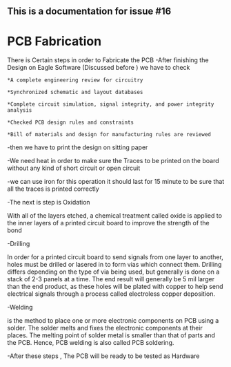 ## This is a documentation for issue #16
# PCB Fabrication

There is Certain steps in order to Fabricate the PCB
-After finishing the Design on Eagle Software (Discussed before ) we have to check

    *A complete engineering review for circuitry

    *Synchronized schematic and layout databases

    *Complete circuit simulation, signal integrity, and power integrity analysis

    *Checked PCB design rules and constraints

    *Bill of materials and design for manufacturing rules are reviewed

-then we have to print the design on sitting paper

-We need heat in order to make sure the Traces to be printed on the board without any kind of short circuit or open circuit

-we can use iron for this operation it should last for 15 minute to be sure that all the traces is printed correctly 

-The next is step is Oxidation

With all of the layers etched, a chemical treatment called oxide is applied to the inner layers of a printed circuit board to improve the strength of the bond

-Drilling

In order for a printed circuit board to send signals from one layer to another, holes must be drilled or lasered in to form vias which connect them. Drilling differs depending on the type of via being used, but generally is done on a stack of 2-3 panels at a time. The end result will generally be 5 mil larger than the end product, as these holes will be plated with copper to help send electrical signals through a process called electroless copper deposition.

-Welding

is the method to place one or more electronic components on PCB using a solder. The solder melts and fixes the electronic components at their places. The melting point of solder metal is smaller than that of parts and the PCB. Hence, PCB welding is also called PCB soldering.

-After these steps , The PCB will be ready to be tested as Hardware
